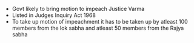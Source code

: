 - Govt likely to bring motion to impeach Justice Varma
- Listed in Judges Inquiry Act 1968
- To take up motion of impeachment it has to be taken up by atleast 100 members from the lok sabha and atleast 50 members from the Rajya sabha 